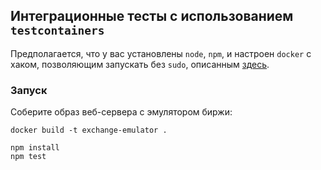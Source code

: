 ## Интеграционные тесты с использованием `testcontainers`

Предполагается, что у вас установлены `node`, `npm`, 
и настроен `docker` c хаком, позволяющим запускать без `sudo`,
описанным [здесь](https://docs.docker.com/engine/install/linux-postinstall/).

### Запуск

Соберите образ веб-сервера с эмулятором биржи:

```
docker build -t exchange-emulator .
```

```
npm install
npm test
```

